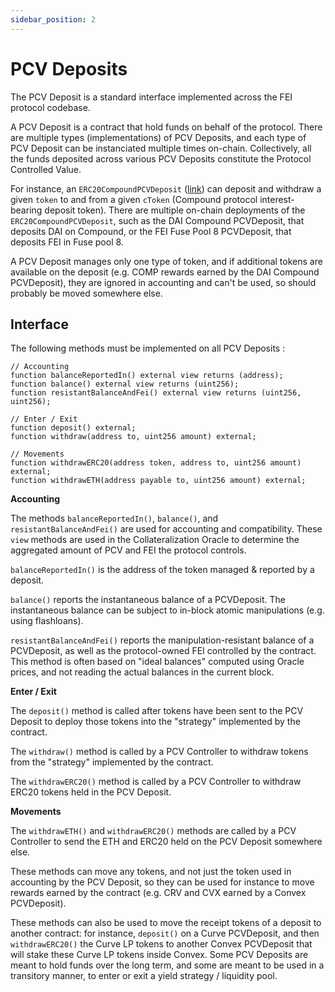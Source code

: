 ```yaml
---
sidebar_position: 2
---
```


# PCV Deposits
The PCV Deposit is a standard interface implemented across the FEI protocol codebase.

A PCV Deposit is a contract that hold funds on behalf of the protocol. There are multiple types (implementations) of PCV Deposits, and each type of PCV Deposit can be instanciated multiple times on-chain. Collectively, all the funds deposited across various PCV Deposits constitute the Protocol Controlled Value.

For instance, an `ERC20CompoundPCVDeposit` ([link](https://github.com/fei-protocol/fei-protocol-core/blob/develop/contracts/pcv/compound/ERC20CompoundPCVDeposit.sol)) can deposit and withdraw a given `token` to and from a given `cToken` (Compound protocol interest-bearing deposit token). There are multiple on-chain deployments of the `ERC20CompoundPCVDeposit`, such as the DAI Compound PCVDeposit, that deposits DAI on Compound, or the FEI Fuse Pool 8 PCVDeposit, that deposits FEI in Fuse pool 8.

A PCV Deposit manages only one type of token, and if additional tokens are available on the deposit (e.g. COMP rewards earned by the DAI Compound PCVDeposit), they are ignored in accounting and can't be used, so should probably be moved somewhere else.

## Interface
The following methods must be implemented on all PCV Deposits :

```sol
// Accounting
function balanceReportedIn() external view returns (address);
function balance() external view returns (uint256);
function resistantBalanceAndFei() external view returns (uint256, uint256);

// Enter / Exit
function deposit() external;
function withdraw(address to, uint256 amount) external;

// Movements 
function withdrawERC20(address token, address to, uint256 amount) external;
function withdrawETH(address payable to, uint256 amount) external;
```

**Accounting**

The methods `balanceReportedIn()`, `balance()`, and `resistantBalanceAndFei()` are used for accounting and compatibility. These `view` methods are used in the Collateralization Oracle to determine the aggregated amount of PCV and FEI the protocol controls.

`balanceReportedIn()` is the address of the token managed & reported by a deposit.

`balance()` reports the instantaneous balance of a PCVDeposit. The instantaneous balance can be subject to in-block atomic manipulations (e.g. using flashloans).

`resistantBalanceAndFei()` reports the manipulation-resistant balance of a PCVDeposit, as well as the protocol-owned FEI controlled by the contract. This method is often based on "ideal balances" computed using Oracle prices, and not reading the actual balances in the current block.

**Enter / Exit**

The `deposit()` method is called after tokens have been sent to the PCV Deposit to deploy those tokens into the "strategy" implemented by the contract.

The `withdraw()` method is called by a PCV Controller to withdraw tokens from the "strategy" implemented by the contract.

The `withdrawERC20()` method is called by a PCV Controller to withdraw ERC20 tokens held in the PCV Deposit.

**Movements**

The `withdrawETH()` and `withdrawERC20()` methods are called by a PCV Controller to send the ETH and ERC20 held on the PCV Deposit somewhere else. 

These methods can move any tokens, and not just the token used in accounting by the PCV Deposit, so they can be used for instance to move rewards earned by the contract (e.g. CRV and CVX earned by a Convex PCVDeposit).

These methods can also be used to move the receipt tokens of a deposit to another contract: for instance,  `deposit()` on a Curve PCVDeposit, and then `withdrawERC20()` the Curve LP tokens to another Convex PCVDeposit that will stake these Curve LP tokens inside Convex. Some PCV Deposits are meant to hold funds over the long term, and some are meant to be used in a transitory manner, to enter or exit a yield strategy / liquidity pool.
